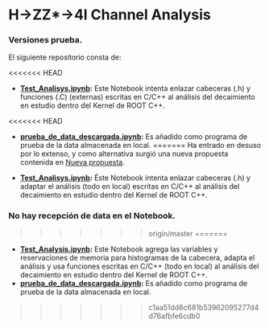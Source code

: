 # H->ZZ*->4l Channel Analysis

### Versiones prueba.

El siguiente repositorio consta de:

<<<<<<< HEAD
- **[Test_Analisys.ipynb](https://github.com/AltuOs/HZZ4l/blob/p2/Test_Analysis.ipynb):** Este Notebook intenta enlazar cabeceras (.h) y funciones (.C) (externas) escritas en C/C++ al análisis del decaimiento en estudio dentro del Kernel de ROOT C++.

<<<<<<< HEAD
- **[prueba_de_data_descargada.ipynb](https://github.com/AltuOs/HZZ4l/blob/p2/prueba_de_data_descargada.ipynb):** Es añadido como programa de prueba de la data almacenada en local.
=======
Ha entrado en desuso por lo extenso, y como alternativa surgió una nueva propuesta contenida en [Nueva propuesta](https://github.com/AltuOs/HZZ4l/tree/master/Nueva_propuesta).

- **[Test_Analisys.ipynb](https://github.com/AltuOs/HZZ4l/blob/master/Nueva_propuesta/Test_Analisys.ipynb):** Éste Notebook intenta enlazar cabeceras (.h) y adaptar el análisis (todo en local) escritas en C/C++ al análisis del decaimiento en estudio dentro del Kernel de ROOT C++.

### No hay recepción de data en el Notebook.
>>>>>>> origin/master
=======
- **[Test_Analysis.ipynb](https://github.com/AltuOs/HZZ4l/blob/p4/Test_Analysis.ipynb):** Este Notebook agrega las variables y reservaciones de memoria para histogramas de la cabecera, adapta el análisis y usa funciones escritas en C/C++ (todo en local) al análisis del decaimiento en estudio dentro del Kernel de ROOT C++.
- **[prueba_de_data_descargada.ipynb](https://github.com/AltuOs/HZZ4l/blob/p4/prueba_de_data_descargada.ipynb):** Es añadido como programa de prueba de la data almacenada en local.
>>>>>>> c1aa51dd8c681b53962095277d4d76afbfe6cdb0
